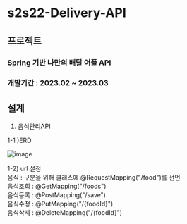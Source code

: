 # s2s22-Delivery-API
## 프로젝트 
### Spring 기반 나만의 배달 어플 API
### 개발기간 : 2023.02 ~ 2023.03

## 설계 
1. 음식관리API    

1-1 )ERD    

![image](https://user-images.githubusercontent.com/22412397/226937079-4f9beea3-0a56-4d49-bcdf-664116c0cff4.png)

1-2) url 설정   
  음식 : 구분을 위해 클래스에 @RequestMapping("/food")를 선언   
  음식조회 : @GetMapping("/foods")   
  음식등록 : @PostMapping("/save")    
  음식수정 : @PutMapping("/{foodId}")    
  음식삭제 : @DeleteMapping("/{foodId}")    



